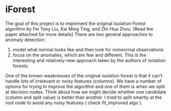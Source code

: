 # iForest

The goal of this project is to implement the original Isolation Forest algorithm by Fei Tony Liu, Kai Ming Ting, and Zhi-Hua Zhou. (Read the paper attached for more details) 
There are two general approaches to anomaly detection:
1) model what normal looks like and then look for nonnormal observations
2) focus on the anomalies, which are few and different. This is the interesting and relatively-new approach taken by the authors of isolation forests.

One of the known weaknesses of the original isolation forest is that it can't handle lots of irrelevant or noisy features (columns). We have a number of options for trying to improve the algorithm and one of them is when we split at decision nodes. Think about how we might decide whether one candidate (column and split value) is better than another. I tried to split smartly at the root node to avoid any noisy features ( check fit_improved algo ).








